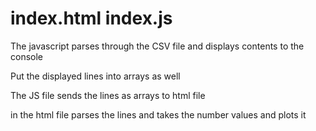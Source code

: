 # index.html index.js


The javascript parses through the CSV file and displays contents to the console

Put the displayed lines into arrays as well

The JS file sends the lines as arrays to html file

in the html file parses the lines and takes the number values and plots it 
